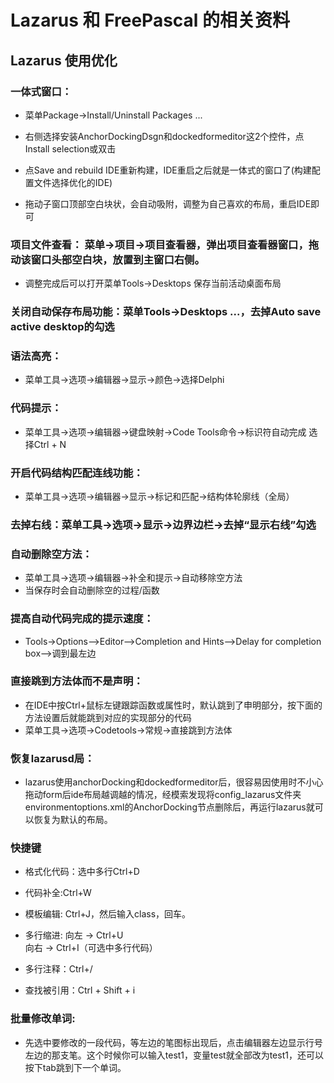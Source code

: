 # Lazarus  和 FreePascal 的相关资料

## Lazarus 使用优化

###  一体式窗口：
* 菜单Package->Install/Uninstall Packages ...

* 右侧选择安装AnchorDockingDsgn和dockedformeditor这2个控件，点Install selection或双击

* 点Save and rebuild IDE重新构建，IDE重启之后就是一体式的窗口了(构建配置文件选择优化的IDE)

* 拖动子窗口顶部空白块状，会自动吸附，调整为自己喜欢的布局，重启IDE即可

### 项目文件查看： 菜单->项目->项目查看器，弹出项目查看器窗口，拖动该窗口头部空白块，放置到主窗口右侧。
* 调整完成后可以打开菜单Tools->Desktops 保存当前活动桌面布局

### 关闭自动保存布局功能：菜单Tools->Desktops ...，去掉Auto save active desktop的勾选

### 语法高亮：
* 菜单工具->选项->编辑器->显示->颜色->选择Delphi

### 代码提示：
* 菜单工具->选项->编辑器->键盘映射->Code Tools命令->标识符自动完成  选择Ctrl + N  

### 开启代码结构匹配连线功能：

* 菜单工具->选项->编辑器->显示->标记和匹配->结构体轮廓线（全局）

### 去掉右线：菜单工具->选项->显示->边界边栏->去掉“显示右线”勾选

### 自动删除空方法：
* 菜单工具->选项->编辑器->补全和提示->自动移除空方法
* 当保存时会自动删除空的过程/函数
 
### 提高自动代码完成的提示速度：
* Tools->Options-->Editor-->Completion and Hints-->Delay for completion box-->调到最左边
 
### 直接跳到方法体而不是声明：
* 在IDE中按Ctrl+鼠标左键跟踪函数或属性时，默认跳到了申明部分，按下面的方法设置后就能跳到对应的实现部分的代码
* 菜单工具->选项->Codetools->常规->直接跳到方法体

### 恢复lazarusd局：
* lazarus使用anchorDocking和dockedformeditor后，很容易因使用时不小心拖动form后ide布局越调越的情况，经模索发现将config_lazarus文件夹environmentoptions.xml的AnchorDocking节点删除后，再运行lazarus就可以恢复为默认的布局。

### 快捷键
* 格式化代码：选中多行Ctrl+D

* 代码补全:Ctrl+W

* 模板编辑: Ctrl+J，然后输入class，回车。

* 多行缩进:
向左 -> Ctrl+U               
向右 -> Ctrl+I（可选中多行代码）

* 多行注释：Ctrl+/

* 查找被引用：Ctrl + Shift + i

### 批量修改单词:
* 先选中要修改的一段代码，等左边的笔图标出现后，点击编辑器左边显示行号左边的那支笔。这个时候你可以输入test1，变量test就全部改为test1，还可以按下tab跳到下一个单词。